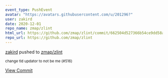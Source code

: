 ```yaml
---
event_type: PushEvent
avatar: "https://avatars.githubusercontent.com/u/201296?"
user: zakird
date: 2020-12-01
repo_name: zmap/zlint
html_url: https://github.com/zmap/zlint/commit/662504d527366b54ce9dd58a9fb96bec1b6c8f98
repo_url: https://github.com/zmap/zlint
---
```


<a href='https://github.com/zakird' target='_blank'>zakird</a> pushed to <a href='https://github.com/zmap/zlint' target='_blank'>zmap/zlint</a>

<small>change tld updator to not be me (#516)</small>

<a href='https://github.com/zmap/zlint/commit/662504d527366b54ce9dd58a9fb96bec1b6c8f98' target='_blank'>View Commit</a>